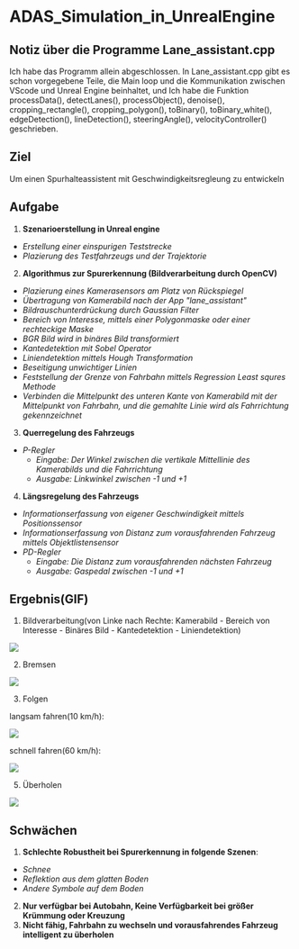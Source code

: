 # ADAS_Simulation_in_UnrealEngine
## Notiz über die Programme Lane_assistant.cpp
Ich habe das Programm allein abgeschlossen. In Lane_assistant.cpp gibt es schon vorgegebene Teile, die Main loop und die Kommunikation zwischen VScode und Unreal Engine beinhaltet, und Ich habe die Funktion processData(), detectLanes(), processObject(), denoise(), cropping_rectangle(), cropping_polygon(), toBinary(), toBinary_white(), edgeDetection(), lineDetection(), steeringAngle(), velocityController() geschrieben.
## Ziel
Um einen Spurhalteassistent mit Geschwindigkeitsregleung zu entwickeln
## Aufgabe
1. **Szenarioerstellung in Unreal engine**
  - *Erstellung einer einspurigen Teststrecke*
  - *Plazierung des Testfahrzeugs und der Trajektorie*
2. **Algorithmus zur Spurerkennung (Bildverarbeitung durch OpenCV)**
  - *Plazierung eines Kamerasensors am Platz von Rückspiegel*
  - *Übertragung von Kamerabild nach der App "lane_assistant"*
  - *Bildrauschunterdrückung durch Gaussian Filter*
  - *Bereich von Interesse, mittels einer Polygonmaske oder einer rechteckige Maske*
  - *BGR Bild wird in binäres Bild transformiert*
  - *Kantedetektion mit Sobel Operator*
  - *Liniendetektion mittels Hough Transformation*
  - *Beseitigung unwichtiger Linien*
  - *Feststellung der Grenze von Fahrbahn mittels Regression Least squres Methode*
  - *Verbinden die Mittelpunkt des unteren Kante von Kamerabild mit der Mittelpunkt von Fahrbahn, und die gemahlte Linie wird als Fahrrichtung gekennzeichnet*
3. **Querregelung des Fahrzeugs** 
  - *P-Regler*
    - *Eingabe: Der Winkel zwischen die vertikale Mittellinie des Kamerabilds und die Fahrrichtung*
    - *Ausgabe: Linkwinkel zwischen -1 und +1*
4. **Längsregelung des Fahrzeugs**
  - *Informationserfassung von eigener Geschwindigkeit mittels Positionssensor*
  - *Informationserfassung von Distanz zum vorausfahrenden Fahrzeug mittels Objektlistensensor*
  - *PD-Regler*
    - *Eingabe: Die Distanz zum vorausfahrenden nächsten Fahrzeug*
    - *Ausgabe: Gaspedal zwischen -1 und +1*
## Ergebnis(GIF)
1. Bildverarbeitung(von Linke nach Rechte: Kamerabild - Bereich von Interesse - Binäres Bild - Kantedetektion - Liniendetektion)
<img src="https://github.com/ZeexuuZHOU/ADAS_Simulation_in_UnrealEngine/blob/main/Bildverarbeitung.gif" >  
  
2. Bremsen  
<img src = "https://github.com/ZeexuuZHOU/ADAS_Simulation_in_UnrealEngine/blob/main/Bremse.gif">  
  
3. Folgen 

langsam fahren(10 km/h):

<img src = "https://github.com/ZeexuuZHOU/ADAS_Simulation_in_UnrealEngine/blob/main/Folgen.gif">

schnell fahren(60 km/h):  

<img src = "https://github.com/ZeexuuZHOU/ADAS_Simulation_in_UnrealEngine/blob/main/Folgen2.gif"> 

5. Überholen 
<img src = "https://github.com/ZeexuuZHOU/ADAS_Simulation_in_UnrealEngine/blob/main/U%CC%88berholen.gif"> 

## Schwächen
1. **Schlechte Robustheit bei Spurerkennung in folgende Szenen**:
  - *Schnee*
  - *Reflektion aus dem glatten Boden*
  - *Andere Symbole auf dem Boden*
  
2. **Nur verfügbar bei Autobahn, Keine Verfügbarkeit bei größer Krümmung oder Kreuzung**
3. **Nicht fähig, Fahrbahn zu wechseln und vorausfahrendes Fahrzeug intelligent zu überholen**
